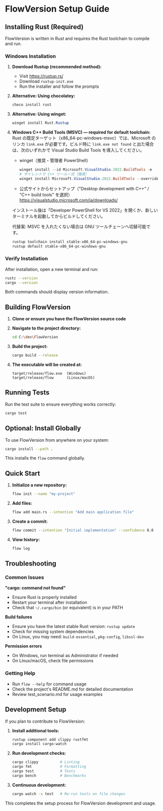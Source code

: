 # FlowVersion Setup Guide

## Installing Rust (Required)

FlowVersion is written in Rust and requires the Rust toolchain to compile and run.

### Windows Installation

1. **Download Rustup (recommended method):**
   - Visit https://rustup.rs/
   - Download `rustup-init.exe`
   - Run the installer and follow the prompts

2. **Alternative: Using chocolatey:**
   ```powershell
   choco install rust
   ```

3. **Alternative: Using winget:**
   ```powershell
   winget install Rust.Rustup
   ```

4. **Windows C++ Build Tools (MSVC) — required for default toolchain:**
    Rust の既定ターゲット（x86_64-pc-windows-msvc）では、Microsoft のリンカ `link.exe` が必要です。ビルド時に
    `link.exe not found` と出た場合は、次のいずれかで Visual Studio Build Tools を導入してください。

    - winget（推奨・管理者 PowerShell）
       ```powershell
       winget install --id Microsoft.VisualStudio.2022.BuildTools -e
       # サイレントで C++ ツール一式（推奨）
       winget install Microsoft.VisualStudio.2022.BuildTools --override "--quiet --wait --norestart --add Microsoft.VisualStudio.Workload.VCTools --includeRecommended"
       ```

    - 公式サイトからセットアップ（"Desktop development with C++" / "C++ build tools" を選択）
       https://visualstudio.microsoft.com/ja/downloads/

    インストール後は「Developer PowerShell for VS 2022」を開くか、新しいターミナルを起動してからビルドしてください。

    代替案: MSVC を入れたくない場合は GNU ツールチェーンへ切替可能です。
    ```powershell
    rustup toolchain install stable-x86_64-pc-windows-gnu
    rustup default stable-x86_64-pc-windows-gnu
    ```

### Verify Installation

After installation, open a new terminal and run:
```bash
rustc --version
cargo --version
```

Both commands should display version information.

## Building FlowVersion

1. **Clone or ensure you have the FlowVersion source code**
2. **Navigate to the project directory:**
   ```bash
   cd C:\dev\FlowVersion
   ```

3. **Build the project:**
   ```bash
   cargo build --release
   ```

4. **The executable will be created at:**
   ```
   target/release/flow.exe  (Windows)
   target/release/flow      (Linux/macOS)
   ```

## Running Tests

Run the test suite to ensure everything works correctly:
```bash
cargo test
```

## Optional: Install Globally

To use FlowVersion from anywhere on your system:
```bash
cargo install --path .
```

This installs the `flow` command globally.

## Quick Start

1. **Initialize a new repository:**
   ```bash
   flow init --name "my-project"
   ```

2. **Add files:**
   ```bash
   flow add main.rs --intention "Add main application file"
   ```

3. **Create a commit:**
   ```bash
   flow commit --intention "Initial implementation" --confidence 0.8
   ```

4. **View history:**
   ```bash
   flow log
   ```

## Troubleshooting

### Common Issues

**"cargo: command not found"**
- Ensure Rust is properly installed
- Restart your terminal after installation
- Check that `~/.cargo/bin` (or equivalent) is in your PATH

**Build failures**
- Ensure you have the latest stable Rust version: `rustup update`
- Check for missing system dependencies
- On Linux, you may need: `build-essential`, `pkg-config`, `libssl-dev`

**Permission errors**
- On Windows, run terminal as Administrator if needed
- On Linux/macOS, check file permissions

### Getting Help

- Run `flow --help` for command usage
- Check the project's README.md for detailed documentation
- Review test_scenario.md for usage examples

## Development Setup

If you plan to contribute to FlowVersion:

1. **Install additional tools:**
   ```bash
   rustup component add clippy rustfmt
   cargo install cargo-watch
   ```

2. **Run development checks:**
   ```bash
   cargo clippy          # Linting
   cargo fmt             # Formatting
   cargo test            # Tests
   cargo bench           # Benchmarks
   ```

3. **Continuous development:**
   ```bash
   cargo watch -x test   # Re-run tests on file changes
   ```

This completes the setup process for FlowVersion development and usage.